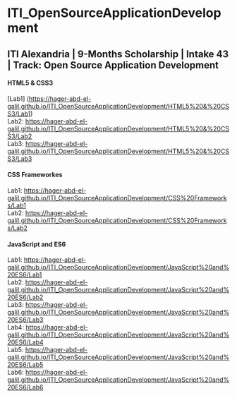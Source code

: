 # ITI_OpenSourceApplicationDevelopment
## ITI Alexandria | 9-Months Scholarship | Intake 43 | Track: Open Source Application Development

#### HTML5 & CSS3 

[Lab1] (https://hager-abd-el-galil.github.io/ITI_OpenSourceApplicationDevelopment/HTML5%20&%20CSS3/Lab1) <br/>
Lab2: https://hager-abd-el-galil.github.io/ITI_OpenSourceApplicationDevelopment/HTML5%20&%20CSS3/Lab2 <br/>
Lab3: https://hager-abd-el-galil.github.io/ITI_OpenSourceApplicationDevelopment/HTML5%20&%20CSS3/Lab3 <br/>
#### CSS Frameworkes
Lab1: https://hager-abd-el-galil.github.io/ITI_OpenSourceApplicationDevelopment/CSS%20Frameworks/Lab1 <br/>
Lab2: https://hager-abd-el-galil.github.io/ITI_OpenSourceApplicationDevelopment/CSS%20Frameworks/Lab2 <br/>
#### JavaScript and ES6
Lab1: https://hager-abd-el-galil.github.io/ITI_OpenSourceApplicationDevelopment/JavaScript%20and%20ES6/Lab1 <br/>
Lab2: https://hager-abd-el-galil.github.io/ITI_OpenSourceApplicationDevelopment/JavaScript%20and%20ES6/Lab2 <br/>
Lab3: https://hager-abd-el-galil.github.io/ITI_OpenSourceApplicationDevelopment/JavaScript%20and%20ES6/Lab3 <br/>
Lab4: https://hager-abd-el-galil.github.io/ITI_OpenSourceApplicationDevelopment/JavaScript%20and%20ES6/Lab4 <br/>
Lab5: https://hager-abd-el-galil.github.io/ITI_OpenSourceApplicationDevelopment/JavaScript%20and%20ES6/Lab5 <br/>
Lab6: https://hager-abd-el-galil.github.io/ITI_OpenSourceApplicationDevelopment/JavaScript%20and%20ES6/Lab6 <br/>
